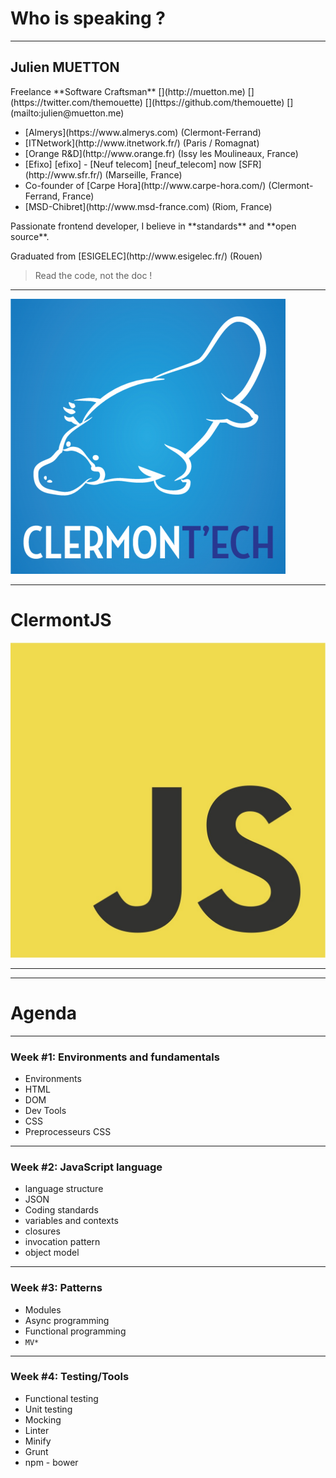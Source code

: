 Who is speaking ?
=================

---------------

<!-- .slide: class="speaker" -->

## Julien MUETTON

<p class="headline">
Freelance **Software Craftsman**
<span class="social">
[<i class="fa fa-user"></i>](http://muetton.me)
[<i class="fa fa-twitter-square"></i>](https://twitter.com/themouette)
[<i class="fa fa-github-square"></i>](https://github.com/themouette)
[<i class="fa fa-envelope-o"></i>](mailto:julien@muetton.me)
<span>
</p>

<div class="two-columns">
<div class="jobs">
<ul>
    <li>[Almerys](https://www.almerys.com) <span class="location">(Clermont-Ferrand)</span></li>
    <li>[ITNetwork](http://www.itnetwork.fr/) <span class="location">(Paris / Romagnat)</span></li>
    <li>[Orange R&D](http://www.orange.fr) <span class="location">(Issy les Moulineaux, France)</span></li>
    <li>[Efixo] [efixo] - [Neuf telecom] [neuf_telecom] now [SFR](http://www.sfr.fr/) <span class="location">(Marseille, France)</span></li>
    <li>Co-founder of [Carpe Hora](http://www.carpe-hora.com/) <span class="location">(Clermont-Ferrand, France)</span></li>
    <li>[MSD-Chibret](http://www.msd-france.com) <span class="location">(Riom, France)</span></li>
</ul>
</div>
<div class="presentation">
    <p class="define">
        Passionate frontend developer, I believe in **standards** and **open source**.
    </p>
    <p class="graduated">
        Graduated from [ESIGELEC](http://www.esigelec.fr/) <span class="location">(Rouen)</span>
    </p>
</div>
</div>

> <i class="fa fa-quote-right"></i> Read the code, not the doc !

[efixo]: http://www.efixo.com/presse.html
[neuf_telecom]: http://fr.wikipedia.org/wiki/Neuf_(entreprise)

---

[![Clermont'ech](img/clermontech.png)](http://clermontech.org) <!-- .element: style="height:500px;display:block;" -->

---

# ClermontJS

[![ClermontJS](img/jslogo.jpg)](https://twitter.com/ClermontJS) <!-- .element: style="height:300px;display:block;" -->

---
---

Agenda
======

---

### Week #1: Environments and fundamentals

* Environments
* HTML
* DOM
* Dev Tools
* CSS
* Preprocesseurs CSS

---

### Week #2: JavaScript language

* language structure
* JSON
* Coding standards
* variables and contexts
* closures
* invocation pattern
* object model

---

### Week #3: Patterns

* Modules
* Async programming
* Functional programming
* `MV*`

---

### Week #4: Testing/Tools

* Functional testing
* Unit testing
* Mocking
* Linter
* Minify
* Grunt
* npm - bower
